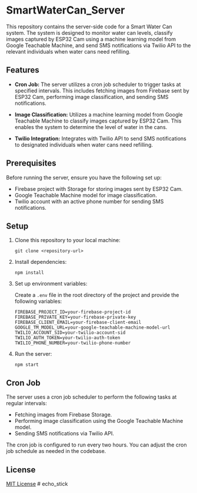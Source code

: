 # SmartWaterCan_Server

This repository contains the server-side code for a Smart Water Can system. The system is designed to monitor water can levels, classify images captured by ESP32 Cam using a machine learning model from Google Teachable Machine, and send SMS notifications via Twilio API to the relevant individuals when water cans need refilling.

## Features

- **Cron Job:** The server utilizes a cron job scheduler to trigger tasks at specified intervals. This includes fetching images from Firebase sent by ESP32 Cam, performing image classification, and sending SMS notifications.
- **Image Classification:** Utilizes a machine learning model from Google Teachable Machine to classify images captured by ESP32 Cam. This enables the system to determine the level of water in the cans.

- **Twilio Integration:** Integrates with Twilio API to send SMS notifications to designated individuals when water cans need refilling.

## Prerequisites

Before running the server, ensure you have the following set up:

- Firebase project with Storage for storing images sent by ESP32 Cam.
- Google Teachable Machine model for image classification.
- Twilio account with an active phone number for sending SMS notifications.

## Setup

1. Clone this repository to your local machine:

   ```
   git clone <repository-url>
   ```

2. Install dependencies:

   ```
   npm install
   ```

3. Set up environment variables:

   Create a `.env` file in the root directory of the project and provide the following variables:

   ```
   FIREBASE_PROJECT_ID=your-firebase-project-id
   FIREBASE_PRIVATE_KEY=your-firebase-private-key
   FIREBASE_CLIENT_EMAIL=your-firebase-client-email
   GOOGLE_TM_MODEL_URL=your-google-teachable-machine-model-url
   TWILIO_ACCOUNT_SID=your-twilio-account-sid
   TWILIO_AUTH_TOKEN=your-twilio-auth-token
   TWILIO_PHONE_NUMBER=your-twilio-phone-number
   ```

4. Run the server:

   ```
   npm start
   ```

## Cron Job

The server uses a cron job scheduler to perform the following tasks at regular intervals:

- Fetching images from Firebase Storage.
- Performing image classification using the Google Teachable Machine model.
- Sending SMS notifications via Twilio API.

The cron job is configured to run every two hours. You can adjust the cron job schedule as needed in the codebase.

## License

[MIT License](LICENSE)
#   e c h o _ s t i c k  
 